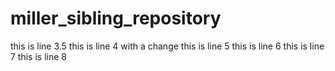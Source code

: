 # miller_sibling_repository

this is line 3.5
this is line 4 with a change
this is line 5
this is line 6
this is line 7
this is line 8
